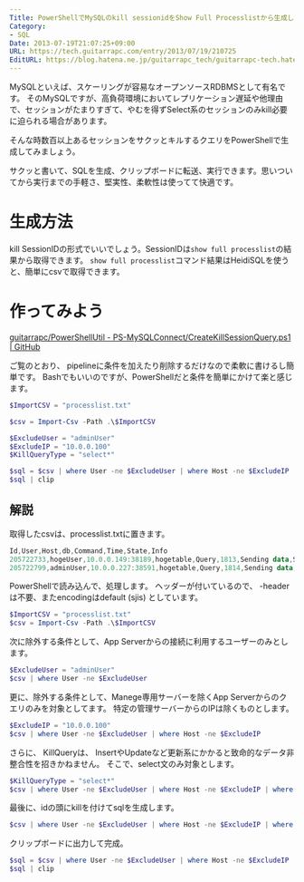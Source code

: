```yaml
---
Title: PowerShellでMySQLのkill sessionidをShow Full Processlistから生成してみる
Category:
- SQL
Date: 2013-07-19T21:07:25+09:00
URL: https://tech.guitarrapc.com/entry/2013/07/19/210725
EditURL: https://blog.hatena.ne.jp/guitarrapc_tech/guitarrapc-tech.hatenablog.com/atom/entry/6802418398340941489
---
```


<!--
Date: 2013-07-19T21:07:25+09:00
URL: https://tech.guitarrapc.com/entry/2013/07/19/210725
-->

MySQLといえば、スケーリングが容易なオープンソースRDBMSとして有名です。
そのMySQLですが、高負荷環境においてレプリケーション遅延や他理由で、セッションがたまりすぎて、やむを得ずSelect系のセッションのみkill必要に迫られる場合があります。

そんな時数百以上あるセッションをサクッとキルするクエリをPowerShellで生成してみましょう。

サクッと書いて、SQLを生成、クリップボードに転送、実行できます。思いついてから実行までの手軽さ、堅実性、柔軟性は使ってて快適です。

# 生成方法

kill SessionIDの形式でいいでしょう。SessionIDは`show full processlist`の結果から取得できます。
`show full processlist`コマンド結果はHeidiSQLを使うと、簡単にcsvで取得できます。

# 作ってみよう

[guitarrapc/PowerShellUtil - PS-MySQLConnect/CreateKillSessionQuery.ps1 | GitHub](https://github.com/guitarrapc/PowerShellUtil/blob/master/PS-MySQLConnect/CreateKillSessionQuery.ps1)

ご覧のとおり、 pipelineに条件を加えたり削除するだけなので柔軟に書けるし簡単です。
Bashでもいいのですが、PowerShellだと条件を簡単にかけて楽と感じます。

```ps1
$ImportCSV = "processlist.txt"

$csv = Import-Csv -Path .\$ImportCSV

$ExcludeUser = "adminUser"
$ExcludeIP = "10.0.0.100"
$KillQueryType = "select*"

$sql = $csv | where User -ne $ExcludeUser | where Host -ne $ExcludeIP | where Info -like $KillQueryType | %{"kill " + $_.id + ";"}
$sql | clip
```

## 解説

取得したcsvは、processlist.txtに置きます。

```ps1
Id,User,Host,db,Command,Time,State,Info
205722733,hogeUser,10.0.0.149:38189,hogetable,Query,1813,Sending data,SELECT `id` FROM `hogetable` AS `hoge` WHERE `login` = '2013-07-03 23:59:59',15
205722799,adminUser,10.0.0.227:38591,hogetable,Query,1814,Sending data,SELECT `id` FROM `hogetable` AS `hoge` WHERE `login` = '2013-07-03 23:59:59',15
```

PowerShellで読み込んで、処理します。
ヘッダーが付いているので、 -headerは不要、またencodingはdefault (sjis) としています。

```ps1
$ImportCSV = "processlist.txt"
$csv = Import-Csv -Path .\$ImportCSV
```

次に除外する条件として、App Serverからの接続に利用するユーザーのみとします。

```ps1
$ExcludeUser = "adminUser"
$csv | where User -ne $ExcludeUser
```


更に、除外する条件として、Manege専用サーバーを除くApp Serverからのクエリのみを対象としてます。
特定の管理サーバーからのIPは除くものとします。

```ps1
$ExcludeIP = "10.0.0.100"
$csv | where User -ne $ExcludeUser | where Host -ne $ExcludeIP
```


さらに、 KillQueryは、 InsertやUpdateなど更新系にかかると致命的なデータ非整合性を招きかねません。
そこで、select文のみ対象とします。

```ps1
$KillQueryType = "select*"
$csv | where User -ne $ExcludeUser | where Host -ne $ExcludeIP | where Info -like $KillQueryType
```


最後に、idの頭にkillを付けてsqlを生成します。

```ps1
$csv | where User -ne $ExcludeUser | where Host -ne $ExcludeIP | where Info -like $KillQueryType | %{"kill " + $_.id + ";"}
```


クリップボードに出力して完成。

```ps1
$sql = $csv | where User -ne $ExcludeUser | where Host -ne $ExcludeIP | where Info -like $KillQueryType | %{"kill " + $_.id + ";"}
$sql | clip
```
